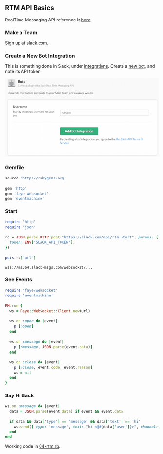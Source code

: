 ## RTM API Basics

RealTime Messaging API reference is [here](https://api.slack.com/rtm).

### Make a Team

Sign up at [slack.com](https://slack.com).

### Create a New Bot Integration

This is something done in Slack, under [integrations](https://slack.com/services). Create a [new bot](https://slack.com/services/new/bot), and note its API token.

![](screenshots/register-bot.png)

### Gemfile

```ruby
source 'http://rubygems.org'

gem 'http'
gem 'faye-websocket'
gem 'eventmachine'
```

### Start

```ruby
require 'http'
require 'json'

rc = JSON.parse HTTP.post("https://slack.com/api/rtm.start", params: {
  token: ENV['SLACK_API_TOKEN'],
})

puts rc['url']
```

```
wss://ms364.slack-msgs.com/websocket/...
```

### See Events

```ruby
require 'faye/websocket'
require 'eventmachine'

EM.run {
  ws = Faye::WebSocket::Client.new(url)

  ws.on :open do |event|
    p [:open]
  end

  ws.on :message do |event|
    p [:message, JSON.parse(event.data)]
  end

  ws.on :close do |event|
    p [:close, event.code, event.reason]
    ws = nil
  end
}
```

### Say Hi Back

```ruby
ws.on :message do |event|
  data = JSON.parse(event.data) if event && event.data

  if data && data['type'] == 'message' && data['text'] == 'hi'
    ws.send({ type: 'message', text: "hi <@#{data['user']}>", channel: data['channel'] }.to_json)
  end
end
```

Working code in [04-rtm.rb](04-rtm.rb).


